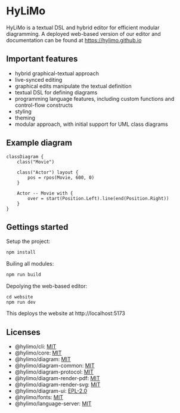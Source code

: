 # HyLiMo

HyLiMo is a textual DSL and hybrid editor for efficient modular diagramming.
A deployed web-based version of our editor and documentation can be found at https://hylimo.github.io

## Important features

- hybrid graphical-textual approach
- live-synced editing
- graphical edits manipulate the textual definition
- textual DSL for defining diagrams
- programming language features, including custom functions and control-flow constructs
- styling
- theming
- modular approach, with initial support for UML class diagrams

## Example diagram

```
classDiagram {
    class("Movie")

    class("Actor") layout {
        pos = rpos(Movie, 600, 0)
    }

    Actor -- Movie with {
        over = start(Position.Left).line(end(Position.Right))
    }
}
```

## Gettings started

Setup the project:

```sh
npm install
```

Builing all modules:

```sh
npm run build
```

Depolying the web-based editor:

```
cd website
npm run dev
```

This deploys the website at http://localhost:5173

## Licenses

- @hylimo/cli: [MIT](packages/cli/LICENSE)
- @hylimo/core: [MIT](packages/core/LICENSE)
- @hylimo/diagram: [MIT](packages/diagram/LICENSE)
- @hylimo/diagram-common: [MIT](packages/diagram-common/LICENSE)
- @hylimo/diagram-protocol: [MIT](packages/diagram-protocol/LICENSE)
- @hylimo/diagram-render-pdf: [MIT](packages/diagram-render-pdf/LICENSE)
- @hylimo/diagram-render-svg: [MIT](packages/diagram-render-svg/LICENSE)
- @hylimo/diagram-ui: [EPL-2.0](packages/diagram-ui/LICENSE)
- @hylimo/fonts: [MIT](packages/fonts/LICENSE)
- @hylimo/language-server: [MIT](packages/language-server/LICENSE)
